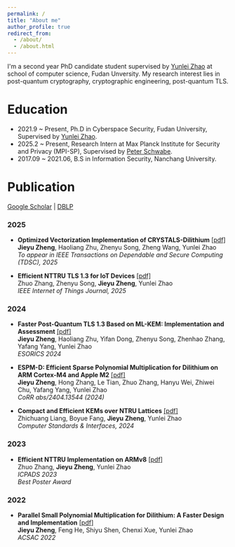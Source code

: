 ```yaml
---
permalink: /
title: "About me"
author_profile: true
redirect_from: 
  - /about/
  - /about.html
---
```


I'm a second year PhD candidate student supervised by [Yunlei Zhao](https://cs.fudan.edu.cn/3f/ba/c25909a278458/page.htm) at school of computer science, Fudan Unversity. My research interest lies in post-quantum cryptography, cryptographic engineering, post-quantum TLS.

Education
======
* 2021.9 ~ Present, Ph.D in Cyberspace Security, Fudan University, Supervised by [Yunlei Zhao](https://cs.fudan.edu.cn/3f/ba/c25909a278458/page.htm).
* 2025.2 ~ Present, Research Intern at Max Planck Institute for Security and Privacy (MPI-SP), Supervised by [Peter Schwabe](https://cryptojedi.org/peter/).
* 2017.09 ~ 2021.06, B.S in Information Security, Nanchang University.


Publication
======
[Google Scholar](https://scholar.google.com/citations?user=1wNJ7usAAAAJ&hl=zh-CN) | [DBLP](https://dblp.org/pid/273/7712.html)

### 2025
- **Optimized Vectorization Implementation of CRYSTALS-Dilithium** [[pdf]](https://arxiv.org/pdf/2306.01989)  
  **Jieyu Zheng**, Haoliang Zhu, Zhenyu Song, Zheng Wang, Yunlei Zhao  
  *To appear in IEEE Transactions on Dependable and Secure Computing (TDSC), 2025*  

- **Efficient NTTRU TLS 1.3 for IoT Devices** [[pdf]](https://ieeexplore.ieee.org/stamp/stamp.jsp?arnumber=10938997)  
  Zhuo Zhang, Zhenyu Song, **Jieyu Zheng**, Yunlei Zhao  
  *IEEE Internet of Things Journal, 2025*

### 2024
- **Faster Post-Quantum TLS 1.3 Based on ML-KEM: Implementation and Assessment** [[pdf]](https://link.springer.com/chapter/10.1007/978-3-031-70890-9_7)  
  **Jieyu Zheng**, Haoliang Zhu, Yifan Dong, Zhenyu Song, Zhenhao Zhang, Yafang Yang, Yunlei Zhao  
  *ESORICS 2024*  

- **ESPM-D: Efficient Sparse Polynomial Multiplication for Dilithium on ARM Cortex-M4 and Apple M2** [[pdf]](https://arxiv.org/pdf/2404.12675)  
  **Jieyu Zheng**, Hong Zhang, Le Tian, Zhuo Zhang, Hanyu Wei, Zhiwei Chu, Yafang Yang, Yunlei Zhao  
  *CoRR abs/2404.13544 (2024)*  

- **Compact and Efficient KEMs over NTRU Lattices** [[pdf]](https://zhengjieyu.github.io/files/paper3.pdf)  
  Zhichuang Liang, Boyue Fang, **Jieyu Zheng**, Yunlei Zhao  
  *Computer Standards & Interfaces, 2024*

### 2023
- **Efficient NTTRU Implementation on ARMv8** [[pdf]](https://zhengjieyu.github.io/files/paper5.pdf)  
  Zhuo Zhang, **Jieyu Zheng**, Yunlei Zhao  
  *ICPADS 2023*  
  *Best Poster Award*

### 2022
- **Parallel Small Polynomial Multiplication for Dilithium: A Faster Design and Implementation** [[pdf]](https://zhengjieyu.github.io/files/Parallel.pdf)  
  **Jieyu Zheng**, Feng He, Shiyu Shen, Chenxi Xue, Yunlei Zhao  
  *ACSAC 2022*


  


